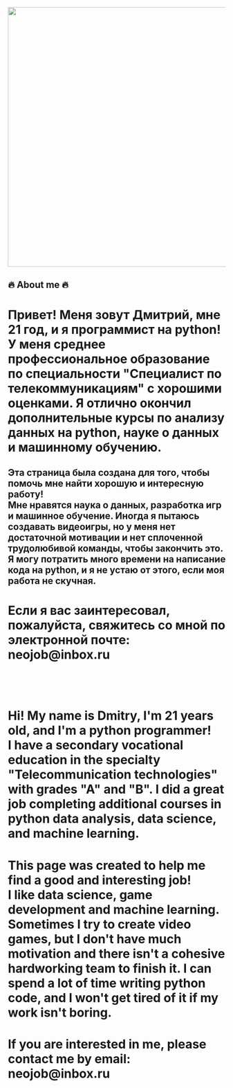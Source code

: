 <div id="header" align="center">
  <img src="https://media.tenor.com/2uyENRmiUt0AAAAC/coding.gif" width="600"/>
</div>

## :fire: About me :fire:
<h1>Привет! Меня зовут Дмитрий, мне 21 год, и я программист на python!<br>
У меня среднее профессиональное образование по специальности "Специалист по телекоммуникациям" с хорошими оценками. Я отлично окончил дополнительные курсы по анализу данных на python, науке о данных и машинному обучению.<br>
<h2>Эта страница была создана для того, чтобы помочь мне найти хорошую и интересную работу!<br>
Мне нравятся наука о данных, разработка игр и машинное обучение. Иногда я пытаюсь создавать видеоигры, но у меня нет достаточной мотивации и нет сплоченной трудолюбивой команды, чтобы закончить это.
Я могу потратить много времени на написание кода на python, и я не устаю от этого, если моя работа не скучная.
<h1>Если я вас заинтересовал, пожалуйста, свяжитесь со мной по электронной почте: neojob@inbox.ru<br>
<br><br>
<h1>Hi! My name is Dmitry, I'm 21 years old, and I'm a python programmer!<br>
I have a secondary vocational education in the specialty "Telecommunication technologies" with grades "A" and "B". I did a great job completing additional courses in python data analysis, data science, and machine learning.<br>
<h1>This page was created to help me find a good and interesting job!<br>
I like data science, game development and machine learning. Sometimes I try to create video games, but I don't have much motivation and there isn't a cohesive hardworking team to finish it.
I can spend a lot of time writing python code, and I won't get tired of it if my work isn't boring.
<h1>If you are interested in me, please contact me by email: neojob@inbox.ru<br>



